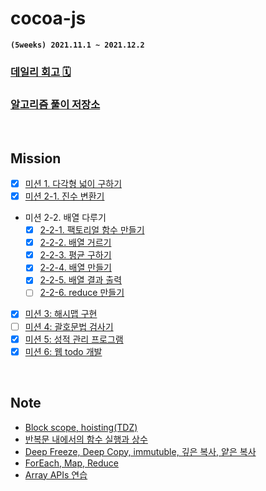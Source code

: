 # **cocoa-js**

**`(5weeks) 2021.11.1 ~ 2021.12.2`**

### [**데일리 회고 🗓**](https://github.com/mansaout/TIL/tree/main/Daily)

### [**알고리즘 풀이 저장소**](https://github.com/mansaout/TIL/tree/main/Algorithm)

<br>

## **Mission**

- [x] [미션 1. 다각형 넓이 구하기](mission/mission_01/01_get_area.js)
- [x] [미션 2-1. 진수 변환기](mission/mission_02/02_1_notation.js)
- 미션 2-2. 배열 다루기
  - [x] [2-2-1. 팩토리얼 함수 만들기](mission/mission_02/02_2_1_factorial.js)
  - [x] [2-2-2. 배열 거르기](mission/mission_02/02_2_2_array.js)
  - [x] [2-2-3. 평균 구하기](mission/mission_02/02_2_3_array.js)
  - [x] [2-2-4. 배열 만들기](mission/mission_02/02_2_4_array.js)
  - [x] [2-2-5. 배열 결과 출력](mission/mission_02/02_2_5_array.js)
  - [ ] [2-2-6. reduce 만들기]()
- [x] [미션 3: 해시맵 구현](mission/mission_03/03_hash_map.js)
- [ ] [미션 4: 괄호문법 검사기]()
- [x] [미션 5: 성적 관리 프로그램](mission/mission_05/05_score_program.js)
- [x] [미션 6: 웹 todo 개발](mission/mission_06/todo_list)

<br>

## **Note**

- [Block scope, hoisting(TDZ)](note/01_block-scope_hoisting,%20this.md)
- [반복문 내에서의 함수 실행과 상수](note/02_function_in_loops.md)
- [Deep Freeze, Deep Copy, immutuble, 깊은 복사, 얕은 복사](note/03_deep-copy_deep-freezing.md)
- [ForEach, Map, Reduce](note/04_foreach_map_reduce.md)
- [Array APIs 연습](note/05_array_api.md)
